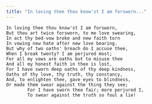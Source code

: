 ```yaml
---
title: "In loving thee thou know'st I am forsworn..."
---
```


	In loving thee thou know'st I am forsworn,
	But thou art twice forsworn, to me love swearing,
	In act thy bed-vow broke and new faith torn
	In vowing new hate after new love bearing.
	But why of two oaths' breach do I accuse thee,
	When I break twenty? I am perjured most;
	For all my vows are oaths but to misuse thee
	And all my honest faith in thee is lost,
	For I have sworn deep oaths of thy deep kindness,
	Oaths of thy love, thy truth, thy constancy,
	And, to enlighten thee, gave eyes to blindness,
	Or made them swear against the thing they see;
			For I have sworn thee fair; more perjured I,
			To swear against the truth so foul a lie!

